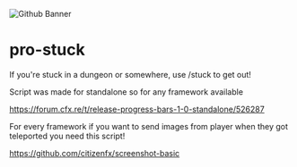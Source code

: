 ![Github Banner](https://repository-images.githubusercontent.com/517757227/c50672b1-918c-4b87-9861-c945559f7114)

# pro-stuck
If you're stuck in a dungeon or somewhere, use /stuck to get out!

Script was made for standalone so for any framework available

https://forum.cfx.re/t/release-progress-bars-1-0-standalone/526287

For every framework if you want to send images from player when they got teleported you need this script!

https://github.com/citizenfx/screenshot-basic